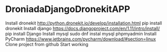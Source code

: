 # DroniadaDjangoDronekitAPP

Install dronekit http://python.dronekit.io/develop/installation.html pip install dronekit
Install django https://docs.djangoproject.com/en/1.11/intro/install/ pip install Django
Install mysql sudo dnf instal mysql phpmyadmin
Install PyCharm https://www.jetbrains.com/pycharm/download/#section=linux
Clone project from github
Start working
